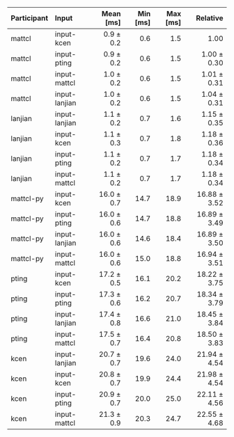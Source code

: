 | Participant | Input | Mean [ms] | Min [ms] | Max [ms] | Relative |
|:---|:---|---:|---:|---:|---:|
| mattcl | input-kcen | 0.9 ± 0.2 | 0.6 | 1.5 | 1.00 |
| mattcl | input-pting | 0.9 ± 0.2 | 0.6 | 1.5 | 1.00 ± 0.30 |
| mattcl | input-mattcl | 1.0 ± 0.2 | 0.6 | 1.5 | 1.01 ± 0.31 |
| mattcl | input-lanjian | 1.0 ± 0.2 | 0.6 | 1.5 | 1.04 ± 0.31 |
| lanjian | input-lanjian | 1.1 ± 0.2 | 0.7 | 1.6 | 1.15 ± 0.35 |
| lanjian | input-kcen | 1.1 ± 0.3 | 0.7 | 1.8 | 1.18 ± 0.36 |
| lanjian | input-pting | 1.1 ± 0.2 | 0.7 | 1.7 | 1.18 ± 0.34 |
| lanjian | input-mattcl | 1.1 ± 0.2 | 0.7 | 1.7 | 1.18 ± 0.34 |
| mattcl-py | input-kcen | 16.0 ± 0.7 | 14.7 | 18.9 | 16.88 ± 3.52 |
| mattcl-py | input-pting | 16.0 ± 0.6 | 14.7 | 18.8 | 16.89 ± 3.49 |
| mattcl-py | input-lanjian | 16.0 ± 0.6 | 14.6 | 18.4 | 16.89 ± 3.50 |
| mattcl-py | input-mattcl | 16.0 ± 0.6 | 15.0 | 18.8 | 16.94 ± 3.51 |
| pting | input-kcen | 17.2 ± 0.5 | 16.1 | 20.2 | 18.22 ± 3.75 |
| pting | input-pting | 17.3 ± 0.6 | 16.2 | 20.7 | 18.34 ± 3.79 |
| pting | input-lanjian | 17.4 ± 0.8 | 16.6 | 21.0 | 18.45 ± 3.84 |
| pting | input-mattcl | 17.5 ± 0.7 | 16.4 | 20.8 | 18.50 ± 3.83 |
| kcen | input-lanjian | 20.7 ± 0.7 | 19.6 | 24.0 | 21.94 ± 4.54 |
| kcen | input-kcen | 20.8 ± 0.7 | 19.9 | 24.4 | 21.98 ± 4.54 |
| kcen | input-pting | 20.9 ± 0.7 | 20.0 | 25.0 | 22.11 ± 4.56 |
| kcen | input-mattcl | 21.3 ± 0.9 | 20.3 | 24.7 | 22.55 ± 4.68 |

